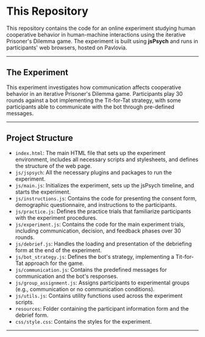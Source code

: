 # This Repository

This repository contains the code for an online experiment studying human cooperative behavior in human-machine interactions using the iterative Prisoner's Dilemma game. The experiment is built using **jsPsych** and runs in participants' web browsers, hosted on Pavlovia.

---

## The Experiment

This experiment investigates how communication affects cooperative behavior in an iterative Prisoner's Dilemma game. Participants play 30 rounds against a bot implementing the Tit-for-Tat strategy, with some participants able to communicate with the bot through pre-defined messages.

---

## Project Structure

- `index.html`: The main HTML file that sets up the experiment environment, includes all necessary scripts and stylesheets, and defines the structure of the web page.
- `js/jspsych`: All the necessary plugins and packages to run the experiment.
- `js/main.js`: Initializes the experiment, sets up the jsPsych timeline, and starts the experiment.
- `js/instructions.js`: Contains the code for presenting the consent form, demographic questionnaire, and instructions to the participants.
- `js/practice.js`: Defines the practice trials that familiarize participants with the experiment procedures.
- `js/experiment.js`: Contains the code for the main experiment trials, including communication, decision, and feedback phases over 30 rounds.
- `js/debrief.js`: Handles the loading and presentation of the debriefing form at the end of the experiment.
- `js/bot_strategy.js`: Defines the bot's strategy, implementing a Tit-for-Tat approach for the game.
- `js/communication.js`: Contains the predefined messages for communication and the bot's responses.
- `js/group_assignment.js`: Assigns participants to experimental groups (e.g., communication or no communication conditions).
- `js/utils.js`: Contains utility functions used across the experiment scripts.
- `resources`: Folder containing the participant information form and the debrief form.
- `css/style.css`: Contains the styles for the experiment.

---
